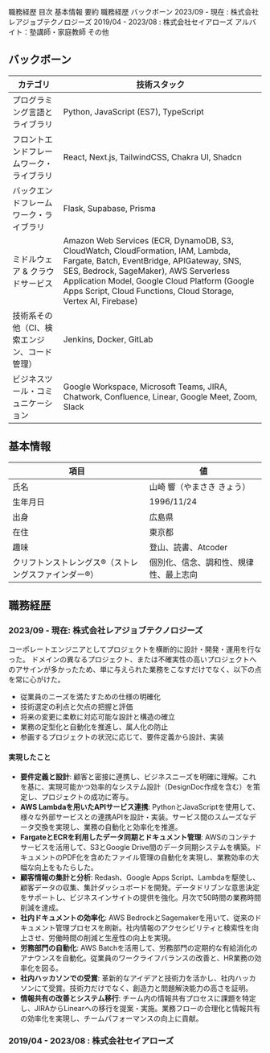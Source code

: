 職務経歴
目次
基本情報
要約
職務経歴
バックボーン
2023/09 - 現在 : 株式会社レアジョブテクノロジーズ
2019/04 - 2023/08 : 株式会社セイアローズ
アルバイト：塾講師・家庭教師
その他


## バックボーン
| カテゴリ                       | 技術スタック                                                                                                                |
|------------------------------|---------------------------------------------------------------------------------------------------------------------------|
| プログラミング言語とライブラリ            | Python, JavaScript (ES7), TypeScript                                                                                     |
| フロントエンドフレームワーク・ライブラリ  | React, Next.js, TailwindCSS, Chakra UI, Shadcn                                                                            |
| バックエンドフレームワーク・ライブラリ    | Flask, Supabase, Prisma                                                                                                   |
| ミドルウェア & クラウドサービス       | Amazon Web Services (ECR, DynamoDB, S3, CloudWatch, CloudFormation, IAM, Lambda, Fargate, Batch, EventBridge, APIGateway, SNS, SES, Bedrock, SageMaker), AWS Serverless Application Model, Google Cloud Platform (Google Apps Script, Cloud Functions, Cloud Storage, Vertex AI, Firebase) |
| 技術系その他（CI、検索エンジン、コード管理） | Jenkins, Docker, GitLab                                                                                                   |
| ビジネスツール・コミュニケーション       | Google Workspace, Microsoft Teams, JIRA, Chatwork, Confluence, Linear, Google Meet, Zoom, Slack                           |

## 基本情報
|項目	|値|
|-----|------|
|氏名|	山崎 響（やまさき きょう）|
|生年月日|	1996/11/24|
|出身|広島県|
|在住|	東京都|
|趣味|	登山、読書、Atcoder|
|クリフトンストレングス®︎（ストレングスファインダー®︎）|	個別化、信念、調和性、規律性、最上志向|

## 職務経歴

### 2023/09 - 現在: 株式会社レアジョブテクノロジーズ
コーポレートエンジニアとしてプロジェクトを横断的に設計・開発・運用を行なった。
ドメインの異なるプロジェクト、または不確実性の高いプロジェクトへのアサインが多かったため、単に与えられた業務をこなすだけでなく、以下の点を常に心がけた。
- 従業員のニーズを満たすための仕様の明確化
- 技術選定の利点と欠点の把握と評価
- 将来の変更に柔軟に対応可能な設計と構造の確立
- 業務の定型化と自動化を推進し、属人化の防止
- 参画するプロジェクトの状況に応じて、要件定義から設計、実装

#### 実現したこと
- **要件定義と設計**: 顧客と密接に連携し、ビジネスニーズを明確に理解。これを基に、実現可能かつ効率的なシステム設計（DesignDoc作成を含む）を策定し、プロジェクトの成功に寄与。
- **AWS Lambdaを用いたAPIサービス連携**: PythonとJavaScriptを使用して、様々な外部サービスとの連携APIを設計・実装。サービス間のスムーズなデータ交換を実現し、業務の自動化と効率化を推進。
- **FargateとECRを利用したデータ同期とドキュメント管理**: AWSのコンテナサービスを活用して、S3とGoogle Drive間のデータ同期システムを構築。ドキュメントのPDF化を含めたファイル管理の自動化を実現し、業務効率の大幅な向上をもたらした。
- **顧客情報の集計と分析**: Redash、Google Apps Script、Lambdaを駆使し、顧客データの収集、集計ダッシュボードを開発。データドリブンな意思決定をサポートし、ビジネスインサイトの提供を強化。月次で50時間の業務時間削減を達成。
- **社内ドキュメントの効率化**: AWS BedrockとSagemakerを用いて、従来のドキュメント管理プロセスを刷新。社内情報のアクセシビリティと検索性を向上させ、労働時間の削減と生産性の向上を実現。
- **労務部門の自動化**: AWS Batchを活用して、労務部門の定期的な有給消化のアナウンスを自動化。従業員のワークライフバランスの改善と、HR業務の効率化を図る。
- **社内ハッカソンでの受賞**: 革新的なアイデアと技術力を活かし、社内ハッカソンにて受賞。技術力だけでなく、創造力と問題解決能力の高さを証明。
- **情報共有の改善とシステム移行**: チーム内の情報共有プロセスに課題を特定し、JIRAからLinearへの移行を提案・実施。業務フローの合理化と情報共有の効率化を実現し、チームパフォーマンスの向上に貢献。

### 2019/04 - 2023/08 : 株式会社セイアローズ
